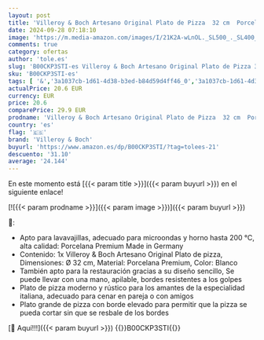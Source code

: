 ```yaml
---
layout: post
title: 'Villeroy & Boch Artesano Original Plato de Pizza  32 cm  Porcelana Premium  Blanco'
date: 2024-09-28 07:18:10
image: 'https://m.media-amazon.com/images/I/21K2A-wLnOL._SL500_._SL400_.jpg'
comments: true
category: ofertas
author: 'tole.es'
slug: 'B00CKP3STI-es Villeroy & Boch Artesano Original Plato de Pizza 32 cm...'
sku: 'B00CKP3STI-es'
tags: [ '&','3a1037cb-1d61-4d38-b3ed-b84d59d4ff46_0','3a1037cb-1d61-4d38-b3ed-b84d59d4ff46_1601','Arborist Merchandising Root','Cocina y comedor','Cubertería, vajilla y cristalería','Custom Stores','Hogar y cocina','Piezas de vajilla','Platos','Platos para pizza','Self Service','Vajilla','boch','villeroy','villeroy & boch','🇪🇸', ]
actualPrice: 20.6 EUR
currency: EUR
price: 20.6
comparePrice: 29.9 EUR
prodname: 'Villeroy & Boch Artesano Original Plato de Pizza  32 cm  Porcelana Premium  Blanco'
country: 'es'
flag: '🇪🇸'
brand: 'Villeroy & Boch'
buyurl: 'https://www.amazon.es/dp/B00CKP3STI/?tag=tolees-21'
descuento: '31.10'
average: '24.144'
---
```


En este momento está [{{< param title >}}]({{< param buyurl >}}) en el siguiente enlace!

[![{{< param prodname >}}]({{< param image >}})]({{< param buyurl >}})

🔎:

- Apto para lavavajillas, adecuado para microondas y horno hasta 200 °C, alta calidad: Porcelana Premium Made in Germany
- Contenido: 1x Villeroy & Boch Artesano Original Plato de pizza, Dimensiones: Ø 32 cm, Material: Porcelana Premium, Color: Blanco
- También apto para la restauración gracias a su diseño sencillo, Se puede llevar con una mano, apilable, bordes resistentes a los golpes
- Plato de pizza moderno y rústico para los amantes de la especialidad italiana, adecuado para cenar en pareja o con amigos
- Plato grande de pizza con borde elevado para permitir que la pizza se pueda cortar sin que se resbale de los bordes

[🛒 Aquí!!!]({{< param buyurl >}})
{{<world>}}B00CKP3STI{{</world>}}
